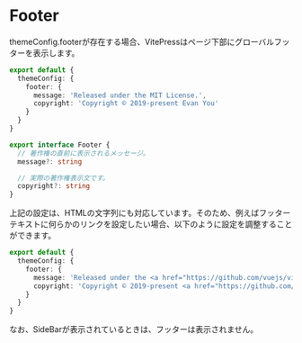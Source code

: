 # Footer

themeConfig.footerが存在する場合、VitePressはページ下部にグローバルフッターを表示します。

```ts
export default {
  themeConfig: {
    footer: {
      message: 'Released under the MIT License.',
      copyright: 'Copyright © 2019-present Evan You'
    }
  }
}
```

```ts
export interface Footer {
  // 著作権の直前に表示されるメッセージ。
  message?: string

  // 実際の著作権表示文です。
  copyright?: string
}
```

上記の設定は、HTMLの文字列にも対応しています。そのため、例えばフッターテキストに何らかのリンクを設定したい場合、以下のように設定を調整することができます。

```ts
export default {
  themeConfig: {
    footer: {
      message: 'Released under the <a href="https://github.com/vuejs/vitepress/blob/main/LICENSE">MIT License</a>.',
      copyright: 'Copyright © 2019-present <a href="https://github.com/yyx990803">Evan You</a>'
    }
  }
}
```

なお、SideBarが表示されているときは、フッターは表示されません。